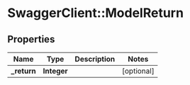 # SwaggerClient::ModelReturn

## Properties
Name | Type | Description | Notes
------------ | ------------- | ------------- | -------------
**_return** | **Integer** |  | [optional] 


